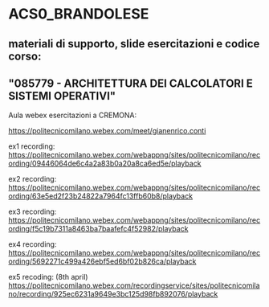 # ACS0_BRANDOLESE
## materiali di supporto, slide esercitazioni e codice corso:
## "085779 - ARCHITETTURA DEI CALCOLATORI E SISTEMI OPERATIVI"

Aula webex esercitazioni a CREMONA:

https://politecnicomilano.webex.com/meet/gianenrico.conti


ex1 recording: 
https://politecnicomilano.webex.com/webappng/sites/politecnicomilano/recording/09446064de6c4a2a83b0a20a8ca6ed5e/playback


ex2 recording:
https://politecnicomilano.webex.com/webappng/sites/politecnicomilano/recording/63e5ed2f23b24822a7964fc13ffb60b8/playback

ex3 recording:
https://politecnicomilano.webex.com/webappng/sites/politecnicomilano/recording/f5c19b7311a8463ba7baafefc4f52982/playback

ex4 recording:
https://politecnicomilano.webex.com/webappng/sites/politecnicomilano/recording/5692271c499a426ebf5ed6bf02b826ca/playback

ex5 recoding: (8th april)
https://politecnicomilano.webex.com/recordingservice/sites/politecnicomilano/recording/925ec6231a9649e3bc125d98fb892076/playback

